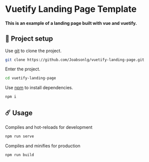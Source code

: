 # Vuetify Landing Page Template

#### This is an example of a landing page built with vue and vuetify.

## 🚀 Project setup

Use [git](https://git-scm.com/) to clone the project.

```bash
git clone https://github.com/Joabsonlg/vuetify-landing-page.git
```

Enter the project.

```bash
cd vuetify-landing-page
```

Use [npm](https://www.npmjs.com/) to install dependencies.

```bash
npm i
```

## ☄️ Usage

Compiles and hot-reloads for development

```bash
npm run serve
```

Compiles and minifies for production

```bash
npm run build
```

